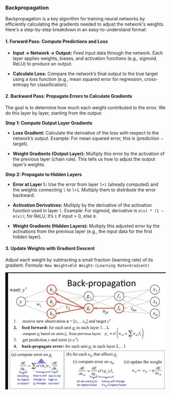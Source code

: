 ### Backpropagation

Backpropagation is a key algorithm for training neural networks by efficiently calculating the gradients needed to adjust the network's weights. Here's a step-by-step breakdown in an easy-to-understand format:


#### 1. Forward Pass: Compute Predictions and Loss
- **Input → Network → Output:** Feed input data through the network. Each layer applies weights, biases, and activation functions (e.g., sigmoid, ReLU) to produce an output.

- **Calculate Loss:** Compare the network’s final output to the true target using a loss function (e.g., mean squared error for regression, cross-entropy for classification).


#### 2. Backward Pass: Propagate Errors to Calculate Gradients
The goal is to determine how much each weight contributed to the error. We do this layer by layer, starting from the output:

**Step 1: Compute Output Layer Gradients**

- **Loss Gradient:** Calculate the derivative of the loss with respect to the network’s output.
Example: For mean squared error, this is (prediction − target).

- **Weight Gradients (Output Layer):** Multiply this error by the activation of the previous layer (chain rule). This tells us how to adjust the output layer’s weights.

**Step 2: Propagate to Hidden Layers**

- **Error at Layer `l`:** Use the error from layer `l+1` (already computed) and the weights connecting `l` to `l+1`. Multiply them to distribute the error backward.

- **Activation Derivatives:** Multiply by the derivative of the activation function used in layer `l`.
Example: For sigmoid, derivative is `σ(x) * (1 − σ(x))`; for ReLU, it’s `1` if input > 0, else `0`.

- **Weight Gradients (Hidden Layers):** Multiply this adjusted error by the activations from the previous layer (e.g., the input data for the first hidden layer).


#### 3. Update Weights with Gradient Descent

Adjust each weight by subtracting a small fraction (learning rate) of its gradient.
Formula:
`New Weight=Old Weight−(Learning Rate×Gradient)`

![Backpropagation](./images/backpropagation.png)












